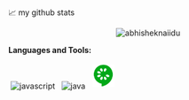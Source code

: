 📈 my github stats

<p align="center"> <img src="https://github-readme-stats.vercel.app/api?username=angelleoneltorrelopez&show_icons=true&theme=gotham" alt="abhisheknaiidu" />

**Languages and Tools:**

<p>
<img src="https://github.com/blackcater/blackcater/raw/main/images/logo-javascript.svg" height="40" style="vertical-align:down; margin:4px" alt="javascript">
<img src="https://www.vectorlogo.zone/logos/java/java-icon.svg" height="40" style="vertical-align:down; margin:4px" alt="java">


<img src="https://raw.githubusercontent.com/devicons/devicon/master/icons/cucumber/cucumber-plain.svg" height="40" style="vertical-align:down; margin:4px" alt="cucumber" />



</p>
